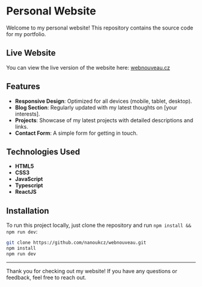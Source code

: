 # Personal Website

Welcome to my personal website! This repository contains the source code for my portfolio.

## Live Website

You can view the live version of the website here: [webnouveau.cz](https://www.webnouveau.cz/)

## Features

- **Responsive Design**: Optimized for all devices (mobile, tablet, desktop).
- **Blog Section**: Regularly updated with my latest thoughts on [your interests].
- **Projects**: Showcase of my latest projects with detailed descriptions and links.
- **Contact Form**: A simple form for getting in touch.

## Technologies Used

- **HTML5**
- **CSS3**
- **JavaScript**
- **Typescript**
- **ReactJS**

## Installation

To run this project locally, just clone the repository and run ```npm install && npm run dev```:

 ```bash
 git clone https://github.com/nanoukcz/webnouveau.git
 npm install
 npm run dev
 ```

---

Thank you for checking out my website! If you have any questions or feedback, feel free to reach out.
